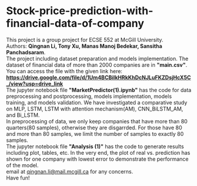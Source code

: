# Stock-price-prediction-with-financial-data-of-company  
This project is a group project for ECSE 552 at McGill University.  
Authors: 
  **Qingnan Li,
  Tony Xu,
  Manas Manoj Bedekar,
  Sansitha Panchadsaram**.  
The project including dataset preparation and models implementation. The dataset of financial data of more than 2000 companies are in **"main.csv"**.  
You can access the file with the given link here: **https://drive.google.com/file/d/1Um4BCBiIkHRkKhDcNJLuFKZDsjHcX5C_/view?usp=drive_link**  
The jupyter notebook file **"MarketPredictor(1).ipynb"** has the code for data preprocessing and postprocessing, models implementation, models training, and models validation. We have investigated a comparative study on MLP, LSTM, LSTM with attention mechanism(AM), CNN_BiLSTM_AM, and Bi_LSTM.  
In preprocessing of data, we only keep companies that have more than 80 quarters(80 samples), otherwise they are disgarrded. For those have 80 and more than 80 samples, we limit the number of samples to exactly 80 samples.  
The jupyter notebook file **"Analysis (1)"** has the code to generate results including plot, tables, etc. In the very end, the plot of real vs. prediction has shown for one company with lowest error to demonstrate the performance of the model.  
email at qingnan.li@mail.mcgill.ca for any concerns.  
Have fun!
